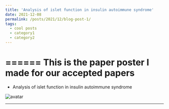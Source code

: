 ```yaml
---
title: 'Analysis of islet function in insulin autoimmune syndrome'
date: 2021-12-08
permalink: /posts/2021/12/blog-post-1/
tags:
  - cool posts
  - category1
  - category2
---
```



======
This is the paper poster I made for our accepted papers
======
* Analysis of islet function in insulin autoimmune syndrome

![avatar](http://chengsy11.github.io/files/poster.jpeg)

------